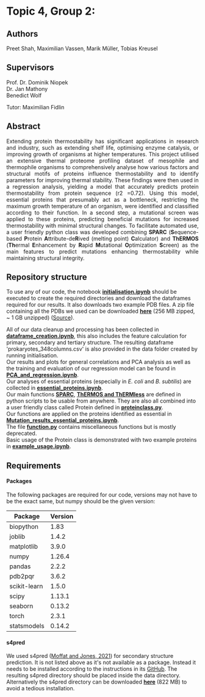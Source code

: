 # Topic 4, Group 2: 
## Authors
Preet Shah, Maximilian Vassen, Marik Müller, Tobias Kreusel
## Supervisors
Prof. Dr. Dominik Niopek\
Dr. Jan Mathony\
Benedict Wolf


Tutor: Maximilian Fidlin

## Abstract
<p align="justify"> Extending protein thermostability has significant applications in research and industry, such as extending shelf life, optimising enzyme catalysis, or improving growth of organisms at higher temperatures. This project utilised an extensive thermal proteome profiling dataset of mesophile and thermophile organisms to comprehensively analyse how various factors and structural motifs of proteins influence thermostability and to identify parameters for improving thermal stability. These findings were then used in a regression analysis, yielding a model that accurately predicts protein thermostability from protein sequence (r2 =0.72). Using this model, essential proteins that presumably act as a bottleneck, restricting the maximum growth temperature of an organism, were identified and classified according to their function. In a second step, a mutational screen was applied to these proteins, predicting beneficial mutations for increased thermostability with minimal structural changes. To facilitate automated use, a user friendly python class was developed combining <b>SPARC</b> (<b>S</b>equence-based <b>P</b>rotein <b>A</b>ttribute-de<b>R</b>ived (melting point) <b>C</b>alculator) and <b>ThERMOS</b> (<b>Th</b>ermal <b>E</b>nhancement by <b>R</b>apid <b>M</b>utational <b>O</b>ptimization <b>S</b>creen) as the main features to predict mutations enhancing thermostability while maintaining structural integrity. </p>
 

## Repository structure
To use any of our code, the notebook **[initialisation.ipynb](https://github.com/datascience-mobi-2024/topic04_02/blob/main/initialisation.ipynb)** should be executed to create the required directories and download the dataframes required for our results. It also downloads two example PDB files. A zip file containing all the PDBs we used can be downloaded **[here](https://drive.google.com/file/d/1XFvu7OAfv0gtHU_4MM0vuoPFaZVmM7T2/view?usp=sharing)** (256 MB zipped, ~ 1 GB unzipped) ([Source](https://alphafold.ebi.ac.uk/)).

All of our data cleanup and processing has been collected in **[dataframe_creation.ipynb](https://github.com/datascience-mobi-2024/topic04_02/blob/main/dataframe_creation.ipynb)**, this also includes the feature calculation for primary, secondary and tertiary structure. The resulting dataframe 'prokaryotes_348columns.csv' is also provided in the data folder created by running initialisation.\
Our results and plots for general correlations and PCA analysis as well as the training and evaluation of our regression model can be found in **[PCA_and_regression.ipynb](https://github.com/datascience-mobi-2024/topic04_02/blob/main/PCA_and_regression.ipynb)**.\
Our analyses of essential proteins (especially in *E. coli* and *B. subtilis*) are collected in **[essential_proteins.ipynb](https://github.com/datascience-mobi-2024/topic04_02/blob/main/essential_proteins.ipynb)**.\
Our main functions **[SPARC](https://github.com/datascience-mobi-2024/topic04_02/blob/main/SPARC.py)**, **[ThERMOS and ThERMless](https://github.com/datascience-mobi-2024/topic04_02/blob/main/ThERMOS.py)** are defined in python scripts to be usable from anywhere. They are also all combined into a user friendly class called Protein defined in **[proteinclass.py](https://github.com/datascience-mobi-2024/topic04_02/blob/main/proteinclass.py)**.\
Our functions are applied on the proteins identified as essential in **[Mutation_results_essential_proteins.ipynb](https://github.com/datascience-mobi-2024/topic04_02/blob/main/Mutation_results_essential_proteins.ipynb)**.\
The file **[function.py](https://github.com/datascience-mobi-2024/topic04_02/blob/main/function.py)** contains miscellaneous functions but is mostly deprecated.\
Basic usage of the Protein class is demonstrated with two example proteins in **[example_usage.ipynb](https://github.com/datascience-mobi-2024/topic04_02/blob/main/example_usage.ipynb)**.

## Requirements
#### Packages
The following packages are required for our code, versions may not have to be the exact same, but numpy should be the given version:

| Package         | Version   |
|-----------------|-----------|
| biopython       | 1.83      |
| joblib          | 1.4.2     |
| matplotlib      | 3.9.0     |
| numpy           | 1.26.4    |
| pandas          | 2.2.2     |
| pdb2pqr         | 3.6.2     |
| scikit-learn    | 1.5.0     |
| scipy           | 1.13.1    |
| seaborn         | 0.13.2    |
| torch           | 2.3.1     |
| statsmodels     | 0.14.2    |

#### s4pred
We used s4pred ([Moffat and Jones, 2021](https://doi.org/10.1093/bioinformatics/btab491)) for secondary structure prediction. It is not listed above as it's not available as a package. Instead it needs to be installed according to the instructions in its [GitHub](https://github.com/psipred/s4pred). The resulting s4pred directory should be placed inside the data directory. Alternatively the s4pred directory can be downloaded **[here](https://drive.google.com/drive/folders/1IRUzcyfX_V62fG6OP2qfKQpIi4CGnjsd?usp=sharing)** (822 MB) to avoid a tedious installation.
